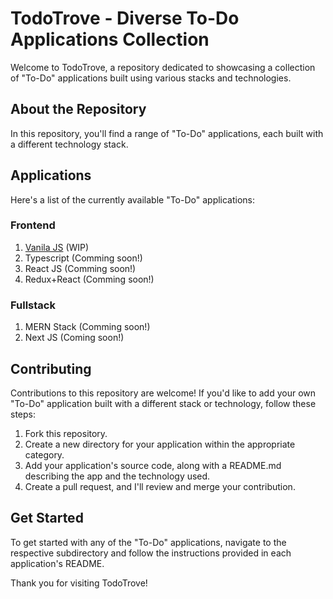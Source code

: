 # TodoTrove - Diverse To-Do Applications Collection

Welcome to TodoTrove, a repository dedicated to showcasing a collection of "To-Do" applications built using various stacks and technologies.

## About the Repository

In this repository, you'll find a range of "To-Do" applications, each built with a different technology stack.

## Applications

Here's a list of the currently available "To-Do" applications:

### Frontend

1. [Vanila JS](/js_todo) (WIP)
2. Typescript (Comming soon!)
3. React JS (Comming soon!)
4. Redux+React (Comming soon!)

### Fullstack

1. MERN Stack (Comming soon!)
2. Next JS (Coming soon!)

## Contributing

Contributions to this repository are welcome!
If you'd like to add your own "To-Do" application built with a different stack or technology, follow these steps:

1. Fork this repository.
2. Create a new directory for your application within the appropriate category.
3. Add your application's source code, along with a README.md describing the app and the technology used.
4. Create a pull request, and I'll review and merge your contribution.

## Get Started

To get started with any of the "To-Do" applications, navigate to the respective subdirectory and follow the instructions provided in each application's README.


Thank you for visiting TodoTrove!

